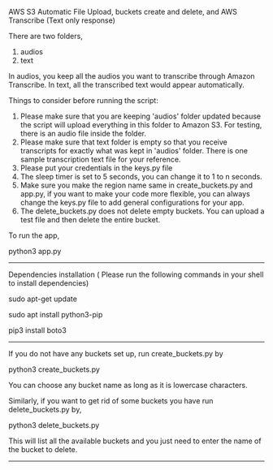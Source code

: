 AWS S3 Automatic File Upload, buckets create and delete, and AWS Transcribe (Text only response) 

There are two folders,
1. audios
2. text

In audios, you keep all the audios you want to transcribe through Amazon Transcribe.
In text, all the transcribed text would appear automatically.

Things to consider before running the script:
1. Please make sure that you are keeping 'audios' folder updated because the script will upload everything in this folder to Amazon S3. For testing, there is an audio file inside the folder. 
2. Please make sure that text folder is empty so that you receive transcripts for exactly what was kept in 'audios' folder. There is one sample transcription text file for your reference.
3. Please put your credentials in the keys.py file
4. The sleep timer is set to 5 seconds, you can change it to 1 to n seconds.
5. Make sure you make the region name same in create_buckets.py and app.py, if you want to make your code more flexible, you can always change the keys.py file to add general configurations for your app.
6. The delete_buckets.py does not delete empty buckets. You can upload a test file and then delete the entire bucket.

To run the app,

python3 app.py

------------------------------------------------------------------------------------------------

Dependencies installation ( Please run the following commands in your shell to install dependencies)

sudo apt-get update

sudo apt install python3-pip

pip3 install boto3

------------------------------------------------------------------------------------------------------

If you do not have any buckets set up,
run create_buckets.py by 

python3 create_buckets.py

You can choose any bucket name as long as it is lowercase characters.

Similarly, if you want to get rid of some buckets you have run delete_buckets.py by,

python3 delete_buckets.py

This will list all the available buckets and you just need to enter the name of the bucket to delete. 

-------------------------------------------------------------------------------------------------------
